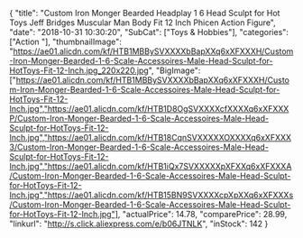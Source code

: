 {
	"title": "Custom Iron Monger Bearded Headplay 1 6 Head Sculpt for Hot Toys Jeff Bridges Muscular Man Body Fit 12 Inch Phicen Action Figure",
	"date": "2018-10-31 10:30:20",
	"SubCat": ["Toys & Hobbies"],
	"categories": ["Action "],
	"thumbnailImage": "https://ae01.alicdn.com/kf/HTB1MBBySVXXXXbBapXXq6xXFXXXH/Custom-Iron-Monger-Bearded-1-6-Scale-Accessoires-Male-Head-Sculpt-for-HotToys-Fit-12-Inch.jpg_220x220.jpg",
	"BigImage": ["https://ae01.alicdn.com/kf/HTB1MBBySVXXXXbBapXXq6xXFXXXH/Custom-Iron-Monger-Bearded-1-6-Scale-Accessoires-Male-Head-Sculpt-for-HotToys-Fit-12-Inch.jpg","https://ae01.alicdn.com/kf/HTB1D8OgSVXXXXcfXXXXq6xXFXXXP/Custom-Iron-Monger-Bearded-1-6-Scale-Accessoires-Male-Head-Sculpt-for-HotToys-Fit-12-Inch.jpg","https://ae01.alicdn.com/kf/HTB18CqnSVXXXXXOXXXXq6xXFXXX3/Custom-Iron-Monger-Bearded-1-6-Scale-Accessoires-Male-Head-Sculpt-for-HotToys-Fit-12-Inch.jpg","https://ae01.alicdn.com/kf/HTB1iQx7SVXXXXXpXFXXq6xXFXXXA/Custom-Iron-Monger-Bearded-1-6-Scale-Accessoires-Male-Head-Sculpt-for-HotToys-Fit-12-Inch.jpg","https://ae01.alicdn.com/kf/HTB15BN9SVXXXXcpXpXXq6xXFXXXs/Custom-Iron-Monger-Bearded-1-6-Scale-Accessoires-Male-Head-Sculpt-for-HotToys-Fit-12-Inch.jpg"],
	"actualPrice": 14.78,
	"comparePrice": 28.99,
	"linkurl": "http://s.click.aliexpress.com/e/b06JTNLK",
	"inStock": 142
}
